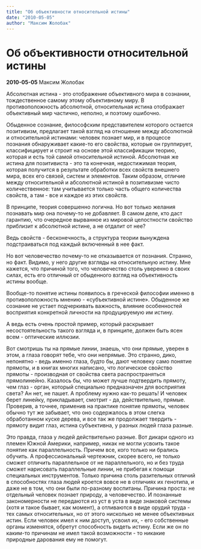 ```yaml
---
title: "Об объективности относительной истины"
date: "2010-05-05"
author: "Максим Жолобак"
---
```


# Об объективности относительной истины

**2010-05-05** Максим Жолобак

Абсолютная истина - это отображение объективного мира в сознании, тождественное самому этому объективному миру. В противоположность абсолютной, относительная истина отображает объективный мир частично, неполно, и поэтому ошибочно.

Обыденное сознание, философским представителем которого остается позитивизм, предлагает такой взгляд на отношение между абсолютной и относительной истинами: человек познает мир, и в процессе познания обнаруживает какие-то его свойства, которые он группирует, классифицирует и строит на основе этой классификации теорию, которая и есть той самой относительной истиной. Абсолютная же истина для позитивиста - это та конечная, недостижимая теория, которая получится в результате обработки всех свойств внешнего мира, всех его связей, систем и элементов. Таким образом, отличие между относительной и абсолютной истиной в позитивизме чисто количественное: там учитывается только часть общего количества свойств, а там - все и каждое из этих свойств.

В принципе, теория совершенно логична. Но вот только желания познавать мир она почему-то не добавляет. В самом деле, кто даст гарантию, что очередное вырванное из мировой целостности свойство приблизит к абсолютной истине, а не отдалит от нее?

Ведь свойств - бесконечность, а структура теории вынуждена подстраиваться под каждый включенный в нее факт.

Но вот человечество почему-то не отказывается от познания. Странно, но факт. Видимо, у него другие взгляды на относительную истину. Мне кажется, что причиной того, что человечество столь уверенно в своих силах, есть его отличный от обыденного взгляд на объективность истины вообще.

Вообще-то понятие истины появилось в греческой философии именно в противоположность мнению - «субъективной истине». Обыденное же сознание не устает подчеркивать важность, влияние особенностей восприятия конкретной личности на продуцируемую им истину.

А ведь есть очень простой пример, который раскрывает несостоятельность такого взгляда и, в принципе, должен быть ясен всем - оптические иллюзии.

Вот смотришь ты на прямые линии, знаешь, что они прямые, уверен в этом, а глаза говорят тебе, что они непрямые. Это странно, дико, непонятно - ведь именно глаза, будто бы, дают человеку само понятие прямоты, и в книгах многих написано, что логическое свойство прямоты - производная от свойства света распространяться прямолинейно. Казалось бы, что может лучше подтвердить прямоту, чем глаз - орган, который специально предназначен для восприятия света? Ан нет, не пашет. А проблему нужно как-то решать! И человек берет линейку, прикладывает, смотрит - да, действительно, прямые. Проверив, а точнее, применив на практике понятие прямоты, человек обычно тут же забывает, что оно содержалось в этом слегка обработанном куске дерева, и все так же продолжает твердить - прямоту видит глаз, истина субъективна, у разных людей глаза разные.

Это правда, глаза у людей действительно разные. Вот дикари одного из племен Южной Америки, например, никак не могли усвоить такое понятие как параллельность. Причем все, кого только ни брались обучить. А профессиональный чертежник, скорее всего, не только сможет отличить параллельное от не параллельного, но и без труда сможет нарисовать параллельные линии, не прибегая к помощи специальных инструментов. Только причина столь разительных отличий в способностях глаза людей кроется вовсе не в отличиях их генотипа, и даже не в том, что они были по-разному воспитаны. Причина проста: не отдельный человек познает природу, а человечество. И познанные закономерности не передаются из уст в уста в виде знаковой системы (хотя и такое бывает, как момент), а отливаются в виде орудий труда - тех самых относительных, но от этого нисколько не менее объективных истин. Если человек имел к ним доступ, усвоил их, - его собственные органы изменятся, обретут способность видеть истину. Если же он по каким-то причинам не имел такой возможности - то никакие природные дарования ему не помогут.
